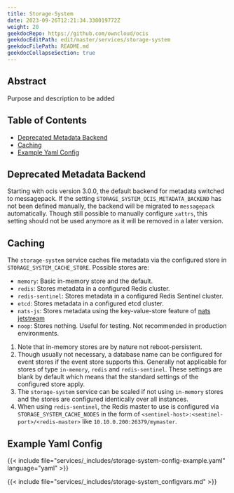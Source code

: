 ```yaml
---
title: Storage-System
date: 2023-09-26T12:21:34.338019772Z
weight: 20
geekdocRepo: https://github.com/owncloud/ocis
geekdocEditPath: edit/master/services/storage-system
geekdocFilePath: README.md
geekdocCollapseSection: true
---
```


<!-- Do not edit this file, it is autogenerated. Edit the service README.md instead -->

## Abstract


Purpose and description to be added


## Table of Contents

* [Deprecated Metadata Backend](#deprecated-metadata-backend)
* [Caching](#caching)
* [Example Yaml Config](#example-yaml-config)

## Deprecated Metadata Backend

Starting with ocis version 3.0.0, the default backend for metadata switched to messagepack. If the setting `STORAGE_SYSTEM_OCIS_METADATA_BACKEND` has not been defined manually, the backend will be migrated to `messagepack` automatically. Though still possible to manually configure `xattrs`, this setting should not be used anymore as it will be removed in a later version.

## Caching

The `storage-system` service caches file metadata via the configured store in `STORAGE_SYSTEM_CACHE_STORE`. Possible stores are:
  -   `memory`: Basic in-memory store and the default.
  -   `redis`: Stores metadata in a configured Redis cluster.
  -   `redis-sentinel`: Stores metadata in a configured Redis Sentinel cluster.
  -   `etcd`: Stores metadata in a configured etcd cluster.
  -   `nats-js`: Stores metadata using the key-value-store feature of [nats jetstream](https://docs.nats.io/nats-concepts/jetstream/key-value-store)
  -   `noop`: Stores nothing. Useful for testing. Not recommended in production environments.

1.  Note that in-memory stores are by nature not reboot-persistent.
2.  Though usually not necessary, a database name can be configured for event stores if the event store supports this. Generally not applicable for stores of type `in-memory`, `redis` and `redis-sentinel`. These settings are blank by default which means that the standard settings of the configured store apply.
3.  The `storage-system` service can be scaled if not using `in-memory` stores and the stores are configured identically over all instances.
4.  When using `redis-sentinel`, the Redis master to use is configured via `STORAGE_SYSTEM_CACHE_NODES` in the form of `<sentinel-host>:<sentinel-port>/<redis-master>` like `10.10.0.200:26379/mymaster`.
## Example Yaml Config
{{< include file="services/_includes/storage-system-config-example.yaml"  language="yaml" >}}

{{< include file="services/_includes/storage-system_configvars.md" >}}

